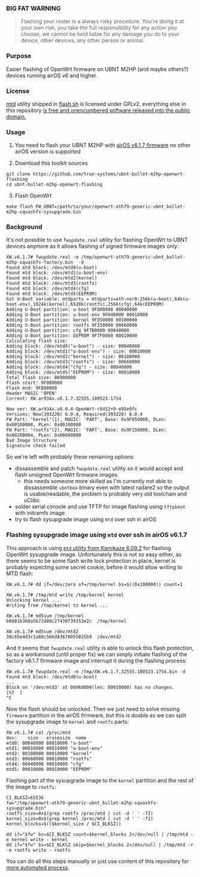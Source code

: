 ### BIG FAT WARNING

> Flashing your router is a always risky procedure. You're doing it at your own risk, you take the full responsibility
> for any action you choose, we cannot be held liable for any damage you do to your device, other devices, any other
> person or animal.

### Purpose

Easier flashing of OpenWrt firmware on UBNT M2HP (and maybe others?) devices running airOS v6 and higher.

### License

[mtd](https://archive.openwrt.org/kamikaze/8.09.2/ar71xx/packages/mtd_8.2_mips.ipk) utility shipped in
[flash.sh](https://github.com/true-systems/ubnt-bullet-m2hp-openwrt-flashing/blob/master/flash.sh) is licensed under
GPLv2, everything else in this repository [is free and unencumbered software released into the public
domain.](http://unlicense.org)

### Usage

1. You need to flash your UBNT M2HP with [airOS v6.1.7 firmware](https://dl.ubnt.com/firmwares/XW-fw/v6.1.7/XW.v6.1.7.32555.180523.1754.bin) no other airOS version is supported

2. Download this toolkit sources
```
git clone https://github.com/true-systems/ubnt-bullet-m2hp-openwrt-flashing
cd ubnt-bullet-m2hp-openwrt-flashing
```

3. Flash OpenWrt
```
make flash FW_UBNT=/path/to/your/openwrt-ath79-generic-ubnt_bullet-m2hp-squashfs-sysupgrade.bin
```

### Background

It's not possible to use `fwupdate.real` utility for flashing OpenWrt to UBNT devices anymore as it allows flashing of
signed firmware images only:

```
XW.v6.1.7# fwupdate.real -m /tmp/openwrt-ath79-generic-ubnt_bullet-m2hp-squashfs-factory.bin  -d
Found mtd block: /dev/mtd0(u-boot)
Found mtd block: /dev/mtd1(u-boot-env)
Found mtd block: /dev/mtd2(kernel)
Found mtd block: /dev/mtd3(rootfs)
Found mtd block: /dev/mtd4(cfg)
Found mtd block: /dev/mtd5(EEPROM)
Got U-Boot variable: mtdparts = mtdparts=ath-nor0:256k(u-boot),64k(u-boot-env),1024k(kernel),6528k(rootfs),256k(cfg),64k(EEPROM)
Adding U-Boot partition: u-boot 9F000000 00040000
Adding U-Boot partition: u-boot-env 9F040000 00010000
Adding U-Boot partition: kernel 9F050000 00100000
Adding U-Boot partition: rootfs 9F150000 00660000
Adding U-Boot partition: cfg 9F7B0000 00040000
Adding U-Boot partition: EEPROM 9F7F0000 00010000
Calculating flash size:
Adding block: /dev/mtd0("u-boot") - size: 00040000
Adding block: /dev/mtd1("u-boot-env") - size: 00010000
Adding block: /dev/mtd2("kernel") - size: 00100000
Adding block: /dev/mtd3("rootfs") - size: 00660000
Adding block: /dev/mtd4("cfg") - size: 00040000
Adding block: /dev/mtd5("EEPROM") - size: 00010000
Total flash size: 00800000
Flash start: 9F000000
Flash end: 9F800000
Header MAGIC 'OPEN'
Current: XW.ar934x.v6.1.7.32555.180523.1754

New ver: XW.ar934x.v6.0.4-OpenWrt-r8452+9-e95e9fc
Versions: New(393220) 6.0.4, Required(393220) 6.0.4
FW Part: "kernel"(1), MAGIC: 'PART', Base: 0x9F050000, DLen: 0x00100000, PLen: 0x00100000
FW Part: "rootfs"(2), MAGIC: 'PART', Base: 0x9F150000, DLen: 0x00280004, PLen: 0x00660000
Bad Image Structure
Signature check failed
```

So we're left with probably these remaining options:

* dissassemble and patch `fwupdate.real` utility so it would accept and flash unsigned OpenWrt firmware images
  * this needs someone more skilled as I'm currently not able to dissassemble `ubntbox` binary even with latest radare2
    so the output is usable/readable, the problem is probably very old toolchain and uClibc
* solder serial console and use TFTP for image flashing using `tftpboot` with initramfs image
* try to flash sysupgrade image using `mtd` over ssh in airOS

### Flashing sysupgrade image using `mtd` over ssh in airOS v6.1.7

This approach is using [`mtd` utility from Kamikaze 8.09.2](https://archive.openwrt.org/kamikaze/8.09.2/ar71xx/packages/mtd_8.2_mips.ipk)
for flashing OpenWrt sysupgrade image. Unfortunately this is not so easy either, as there seems to be some flash write
lock protection in place, kernel is probably expecting some secret cookie, before it would allow writing to MTD flash:

```
XW.v6.1.7# dd if=/dev/zero of=/tmp/kernel bs=$((0x100000)) count=1

XW.v6.1.7# /tmp/mtd write /tmp/kernel kernel
Unlocking kernel ... 
Writing from /tmp/kernel to kernel ...    

XW.v6.1.7# md5sum /tmp/kernel 
b6d81b360a5672d80c27430f39153e2c  /tmp/kernel

XW.v6.1.7# md5sum /dev/mtd2
30c85e4d3c1a88c566d83678055025b9  /dev/mtd2
```

And it seems that `fwupdate.real` utility is able to unlock this flash
protection, so as a workaround (until proper fix) we can simply initiate
flashing of the factory v6.1.7 firmware image and interrupt it during the 
flashing process:

```
XW.v6.1.7# fwupdate.real -m /tmp/XW.v6.1.7.32555.180523.1754.bin -d
Found mtd block: /dev/mtd0(u-boot)
... 
Block on '/dev/mtd3' at 00060000(len: 00010000) has no changes.
[%7  ]
^C
```

Now the flash should be unlocked. Then we just need to solve missing `firmware` partition in the airOS firmware, but
this is doable as we can split the sysupgrade image to `kernel` and `rootfs` parts:

```
XW.v6.1.7# cat /proc/mtd
dev:    size   erasesize  name
mtd0: 00040000 00010000 "u-boot"
mtd1: 00010000 00010000 "u-boot-env"
mtd2: 00100000 00010000 "kernel"
mtd3: 00660000 00010000 "rootfs"
mtd4: 00040000 00010000 "cfg"
mtd5: 00010000 00010000 "EEPROM"

```

Flashing part of the sysupgrade image to the `kernel` partition and the rest of the image to `rootfs`:

```
CI_BLKSZ=65536
fw="/tmp/openwrt-ath79-generic-ubnt_bullet-m2hp-squashfs-sysupgrade.bin"
rootfs_size=0x$(grep rootfs /proc/mtd | cut -d ' ' -f2)
kernel_size=0x$(grep kernel /proc/mtd | cut -d ' ' -f2)
kernel_blocks=$(($kernel_size / $CI_BLKSZ))

dd if="$fw" bs=$CI_BLKSZ count=$kernel_blocks 2>/dev/null | /tmp/mtd -e kernel write - kernel
dd if="$fw" bs=$CI_BLKSZ skip=$kernel_blocks 2>/dev/null | /tmp/mtd -r -e rootfs write - rootfs
```

You can do all this steps manually or just use content of this repository for [more automated process](#usage).
